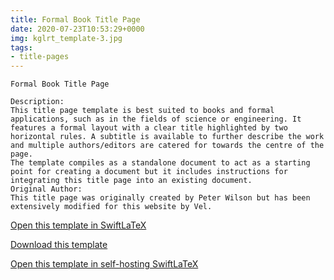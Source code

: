 ```yaml
---
title: Formal Book Title Page
date: 2020-07-23T10:53:29+0000
img: kglrt_template-3.jpg
tags:
- title-pages
---
```

```
Formal Book Title Page

Description:
This title page template is best suited to books and formal applications, such as in the fields of science or engineering. It features a formal layout with a clear title highlighted by two horizontal rules. A subtitle is available to further describe the work and multiple authors/editors are catered for towards the centre of the page.
The template compiles as a standalone document to act as a starting point for creating a document but it includes instructions for integrating this title page into an existing document.
Original Author:
This title page was originally created by Peter Wilson but has been extensively modified for this website by Vel.
```
[Open this template in SwiftLaTeX](https://www.swiftlatex.com/project.html?import=https://swiftlatex.github.io/LaTeXBoilerPlate/zips/gsgtj_template.zip&import_name=Formal%20Book%20Title%20Page)

[Download this template](https://swiftlatex.github.io/LaTeXBoilerPlate/zips/gsgtj_template.zip)

[Open this template in self-hosting SwiftLaTeX](http://localhost:3011/project.html?import=https://swiftlatex.github.io/LaTeXBoilerPlate/zips/gsgtj_template.zip&import_name=Formal%20Book%20Title%20Page)

